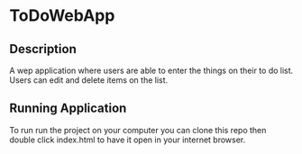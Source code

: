 # ToDoWebApp

## Description

A wep application where users are able to enter the things on their to do list. Users can edit and delete items on the list.

## Running Application

To run run the project on your computer you can clone this repo then double click index.html to have it open in your internet browser.
